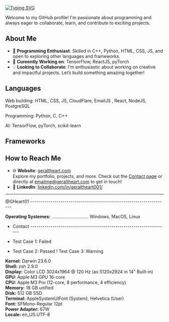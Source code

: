 [![Typing SVG](https://readme-typing-svg.herokuapp.com?color=ffffff&&duration=3000&lines=👋+Hello,+I'm+Geralt+Heart;@GHeart01)](https://git.io/typing-svg)


Welcome to my GitHub profile! I'm passionate about programming and always eager to collaborate, learn, and contribute to exciting projects.

## About Me  
- 🔧 **Programming Enthusiast**: Skilled in C++, Python, HTML, CSS, JS, and open to exploring other languages and frameworks.
- 🔨 **Cureently Working on**: TensorFlow, ReactJS, pyTorch
- 💡 **Looking to Collaborate**: I’m enthusiastic about working on creative and impactful projects. Let’s build something amazing together!  

## Languages
Web building: HTML, CSS, JS, CloudFlare, EmailJS , React, NodeJS, PostgreSQL

Programming: Python, C, C++

AI: TensorFlow, pyTorch, scikit-learn


## Frameworks

## How to Reach Me  
- 🌐 **Website**: [geraltheart.com](https://geraltheart.com)  
  Explore my portfolio, projects, and more. Check out the [Contact page](https://geraltheart.com/contact) or directly at emailme@geraltheart.com to get in touch!  
- 💼 **LinkedIn**: [linkedin.com/in/geraltheart001/](https://www.linkedin.com/in/geraltheart001/)  

---


@GHeart01 --------------------------------------------------------------------

<b>Operating Systemes:</b> ............................. Windows, MacOS, Linux


- Contact --------------------------------------------------------------------

- Test Case 1: Failed
+ Test Case 2: Passed
! Test Case 3: Warning

<b>Kernel:</b> Darwin 23.6.0  
<b>Shell:</b> zsh 2.9.0  
<b>Display:</b> Color LCD 3024x1964 @ 120 Hz (as 5120x2924 in 14" Built-in)  
<b>GPU:</b> Apple M3 GPU 16-core  
<b>CPU:</b> Apple M3 Pro (12-core, 8 performance, 4 efficiency)  
<b>Memory:</b> 18 GB unified  
<b>Disk:</b> 512 GB SSD  
<b>Terminal:</b> AppleSystemUIFont (System), Helvetica (User)  
<b>Font:</b> SFMono-Regular 12pt  
<b>Power Adapter:</b> 67W  
<b>Locale:</b> en_US.UTF-8  
</pre>


